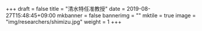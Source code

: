 +++
draft = false
title = "清水特任准教授"
date = 2019-08-27T15:48:45+09:00
mkbanner = false
bannerimg = ""
mktile = true
image = "img/researchers/shimizu.jpg"
weight = 1
+++



